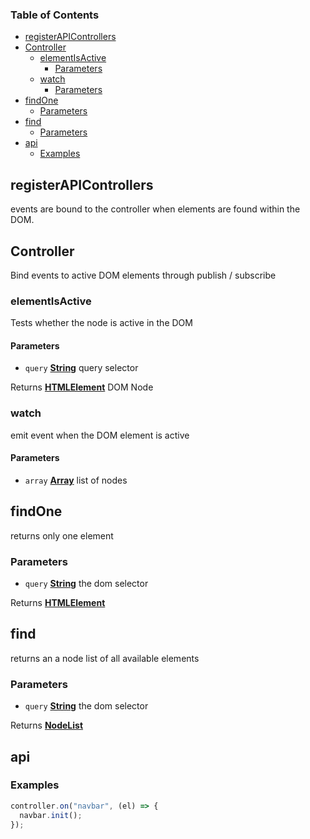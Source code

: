 <!-- Generated by documentation.js. Update this documentation by updating the source code. -->

### Table of Contents

-   [registerAPIControllers][1]
-   [Controller][2]
    -   [elementIsActive][3]
        -   [Parameters][4]
    -   [watch][5]
        -   [Parameters][6]
-   [findOne][7]
    -   [Parameters][8]
-   [find][9]
    -   [Parameters][10]
-   [api][11]
    -   [Examples][12]

## registerAPIControllers

events are bound to the controller when
elements are found within the DOM.

## Controller

Bind events to active DOM elements
through publish / subscribe

### elementIsActive

Tests whether the node is active in the DOM

#### Parameters

-   `query` **[String][13]** query selector

Returns **[HTMLElement][14]** DOM Node

### watch

emit event when the DOM element is active

#### Parameters

-   `array` **[Array][15]** list of nodes

## findOne

returns only one element

### Parameters

-   `query` **[String][13]** the dom selector

Returns **[HTMLElement][14]** 

## find

returns an a node list of all available elements

### Parameters

-   `query` **[String][13]** the dom selector

Returns **[NodeList][16]** 

## api

### Examples

```javascript
controller.on("navbar", (el) => {
  navbar.init();
});
```

[1]: #registerapicontrollers

[2]: #controller

[3]: #elementisactive

[4]: #parameters

[5]: #watch

[6]: #parameters-1

[7]: #findone

[8]: #parameters-2

[9]: #find

[10]: #parameters-3

[11]: #api

[12]: #examples

[13]: https://developer.mozilla.org/docs/Web/JavaScript/Reference/Global_Objects/String

[14]: https://developer.mozilla.org/docs/Web/HTML/Element

[15]: https://developer.mozilla.org/docs/Web/JavaScript/Reference/Global_Objects/Array

[16]: https://developer.mozilla.org/docs/Web/API/NodeList